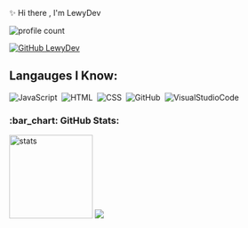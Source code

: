 ✨ Hi there , I'm LewyDev

![profile count](https://komarev.com/ghpvc/?username=y4f3q&color=red)&nbsp;

[![GitHub LewyDev](https://img.shields.io/github/followers/y4f3q?label=follow&style=social)](https://github.com/y4f3q)&nbsp;


## Langauges I Know:

![JavaScript](https://img.shields.io/badge/-JavaScript-05122A?style=flat&logo=javascript)&nbsp; 
![HTML](https://img.shields.io/badge/-HTML-05122A?style=flat&logo=HTML5)&nbsp;
![CSS](https://img.shields.io/badge/-CSS-05122A?style=flat&logo=CSS3)&nbsp;
![GitHub](https://img.shields.io/badge/-GitHub-05122A?style=flat&logo=github)&nbsp; 
![VisualStudioCode](https://img.shields.io/badge/-Visual%20Studio%20Code-05122A?style=flat&logo=visual-studio-code&logoColor=007ACC)&nbsp;

<h3 align="left">:bar_chart: GitHub Stats:</h3>

<p align="left">

   <img src="https://github-readme-stats.vercel.app/api?username=LewyDev&count_private=true&show_icons=true&theme=dark&hide_border=true" width="%100" height="150px" alt="stats" />

<img src="https://github-profile-trophy.vercel.app/?username=LewyDev&theme=radical" />

</p>

